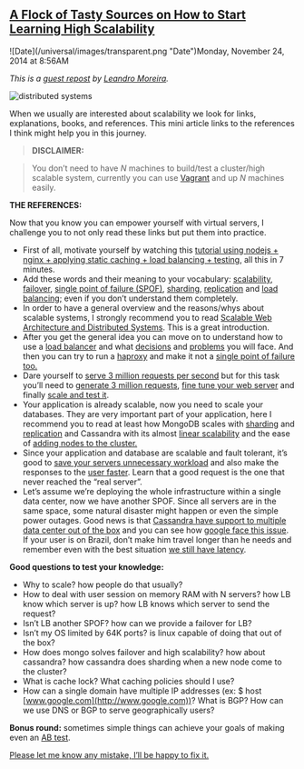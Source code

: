 ## [A Flock of Tasty Sources on How to Start Learning High Scalability](/blog/2014/11/24/a-flock-of-tasty-sources-on-how-to-start-learning-high-scala.html)

<div class="journal-entry-tag journal-entry-tag-post-title"><span class="posted-on">![Date](/universal/images/transparent.png "Date")Monday, November 24, 2014 at 8:56AM</span></div>

<div class="body">

_This is a [guest repost](http://leandromoreira.com.br/2014/11/20/how-to-start-to-learn-high-scalability/) by [Leandro Moreira](http://www.linkedin.com/in/leandromoreira)._

<div class="entry-content">

<span class="full-image-float-right ssNonEditable"><span>![distributed systems](http://s.hswstatic.com/gif/dns-rev-3.jpg)</span></span>

When we usually are interested about scalability we look for links, explanations, books, and references. This mini article links to the references I think might help you in this journey.

> **DISCLAIMER:**

> You don’t need to have _N_ machines to build/test a cluster/high scalable system, currently you can use [Vagrant](https://github.com/leandromoreira/loja-virtual-puppet/blob/master/Vagrantfile) and up _N_ machines easily.

**THE REFERENCES:**

Now that you know you can empower yourself with virtual servers, I challenge you to not only read these links but put them into practice.

*   First of all, motivate yourself by watching this [tutorial using nodejs + nginx + applying static caching + load balancing + testing](https://www.youtube.com/watch?v=FJrs0Ar9asY), all this in 7 minutes.
*   Add these words and their meaning to your vocabulary: [scalability](http://en.wikipedia.org/wiki/Scalability), [failover](http://en.wikipedia.org/wiki/Fault_tolerance), [single point of failure (SPOF)](http://en.wikipedia.org/wiki/Single_point_of_failure), [sharding](http://en.wikipedia.org/wiki/Shard_(database_architecture)), [replication](http://en.wikipedia.org/wiki/Replication_(computing)) and [load balancing;](http://en.wikipedia.org/wiki/Load_balancing_(computing)) even if you don’t understand them completely.
*   In order to have a general overview and the reasons/whys about scalable systems, I strongly recommend you to read [Scalable Web Architecture and Distributed Systems](http://aosabook.org/en/distsys.html). This is a great introduction.
*   After you get the general idea you can move on to understand how to use a [load balancer](http://nginx.org/en/docs/http/load_balancing.html) and what [decisions](https://help.utk.edu/kb/index2.php?func=show&e=1699) and [problems](http://dev.housetrip.com/2014/01/14/session-store-and-security/) you will face. And then you can try to run a [haproxy](https://www.digitalocean.com/community/tutorials/how-to-use-haproxy-to-set-up-http-load-balancing-on-an-ubuntu-vps) and make it not a [single point of failure too.](http://www.howtoforge.com/high-availability-load-balancer-haproxy-heartbeat-debian-etch)
*   Dare yourself to [serve 3 million requests per second](http://dak1n1.com/blog/10-3-million-http-cluster) but for this task you’ll need to [generate 3 million requests](http://dak1n1.com/blog/14-http-load-generate), [fine tune your web server](http://dak1n1.com/blog/12-nginx-performance-tuning) and finally [scale and test it](http://dak1n1.com/blog/13-load-balancing-lvs).
*   Your application is already scalable, now you need to scale your databases. They are very important part of your application, here I recommend you to read at least how MongoDB scales with [sharding](http://docs.mongodb.org/manual/core/sharding-introduction/) and [replication](http://docs.mongodb.org/manual/core/replication-introduction/) and Cassandra with its almost [linear scalability](http://techblog.netflix.com/2011/11/benchmarking-cassandra-scalability-on.html) and the ease of [adding nodes to the cluster.](http://www.datastax.com/documentation/cassandra/2.0/cassandra/operations/ops_add_node_to_cluster_t.html)
*   Since your application and database are scalable and fault tolerant, it’s good to [save your servers unnecessary workload](https://developers.google.com/web/fundamentals/performance/optimizing-content-efficiency/http-caching?hl=en) and also make the responses to the [user faster](http://chimera.labs.oreilly.com/books/1230000000545/ch13.html#CACHE_RESOURCES). Learn that a good request is the one that never reached the “real server”.
*   Let’s assume we’re deploying the whole infrastructure within a single data center, now we have another SPOF. Since all servers are in the same space, some natural disaster might happen or even the simple power outages. Good news is that [Cassandra have support to multiple data center out of the box](http://www.datastax.com/documentation/cassandra/2.0/cassandra/initialize/initializeMultipleDS.html) and you can see how [google face this issue](http://highscalability.com/blog/2009/8/24/how-google-serves-data-from-multiple-datacenters.html). If your user is on Brazil, don’t make him travel longer than he needs and remember even with the best situation [we still have latency](http://chimera.labs.oreilly.com/books/1230000000545/ch01.html#SPEED_FEATURE).

**Good questions to test your knowledge:**

*   Why to scale? how people do that usually?
*   How to deal with user session on memory RAM with N servers? how LB know which server is up? how LB knows which server to send the request?
*   Isn’t LB another SPOF? how can we provide a failover for LB?
*   Isn’t my OS limited by 64K ports? is linux capable of doing that out of the box?
*   How does mongo solves failover and high scalability? how about cassandra? how cassandra does sharding when a new node come to the cluster?
*   What is cache lock? What caching policies should I use?
*   How can a single domain have multiple IP addresses (ex: $ host [www.google.com](http://www.google.com))? What is BGP? How can we use DNS or BGP to serve geographically users?

**Bonus round:** sometimes simple things can achieve your goals of making even an [AB test](http://viget.com/extend/split-test-traffic-distribution-with-nginx).

<span style="text-decoration: underline;">Please let me know any mistake, I’ll be happy to fix it.</span>

</div>

</div>